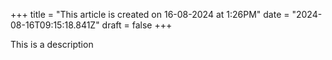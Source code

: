 +++
title = "This article is created on 16-08-2024 at 1:26PM"
date = "2024-08-16T09:15:18.841Z"
draft = false
+++

  This is a description
        